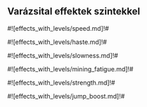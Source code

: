 ## Varázsital effektek szintekkel

#![effects_with_levels/speed.md]!#

#![effects_with_levels/haste.md]!#

#![effects_with_levels/slowness.md]!#

#![effects_with_levels/mining_fatigue.md]!#

#![effects_with_levels/strength.md]!#

#![effects_with_levels/jump_boost.md]!#

